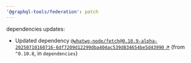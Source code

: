 ```yaml
---
'@graphql-tools/federation': patch
---
```


dependencies updates: 

- Updated dependency [`@whatwg-node/fetch@0.10.9-alpha-20250710160716-6df7209d12299dba404ac539d834654be5d43990` ↗︎](https://www.npmjs.com/package/@whatwg-node/fetch/v/0.10.9) (from `^0.10.8`, in `dependencies`)
